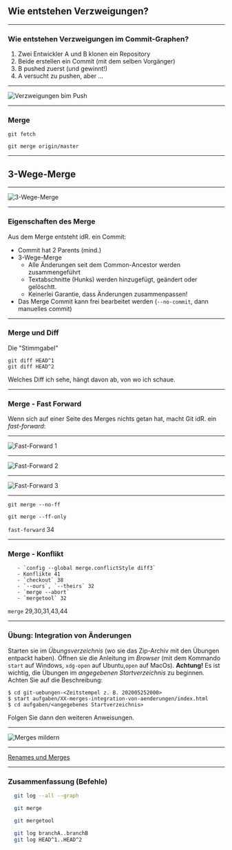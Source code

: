 ## Wie entstehen Verzweigungen?

---

### Wie entstehen Verzweigungen im Commit-Graphen?

 1. Zwei Entwickler A und B klonen ein Repository
 1. Beide erstellen ein Commit
    (mit dem selben Vorgänger)
 1. B pushed zuerst (und gewinnt!)
 1. A versucht zu pushen, aber ...

---


![Verzweigungen bim Push](push-pull-diverging.png)


---

### Merge

    git fetch

    git merge origin/master

---

## 3-Wege-Merge


---


![3-Wege-Merge](3-wege-merge.jpg)


---

### Eigenschaften des Merge

Aus dem Merge entsteht idR. ein Commit:

 * Commit hat 2 Parents (mind.)
 * 3-Wege-Merge
   * Alle Änderungen seit dem Common-Ancestor werden zusammengeführt
   * Textabschnitte (Hunks) werden hinzugefügt, geändert oder gelöschtt.
   * Keinerlei Garantie, dass Änderungen zusammenpassen!
 * Das Merge Commit kann frei bearbeitet werden (`--no-commit`, dann manuelles commit)


---

### Merge und Diff

Die "Stimmgabel"

    git diff HEAD^1
    git diff HEAD^2

Welches Diff ich sehe, hängt davon ab, von wo ich schaue.

---

### Merge - Fast Forward


Wenn sich auf einer Seite des Merges nichts getan hat, macht Git idR. ein *fast-forward*:

---

![Fast-Forward 1](abb-branches-beispiel-ff-vorher.png)


---

![Fast-Forward 2](abb-branches-beispiel-ff-nachher.png)


---

![Fast-Forward 3](fast-forward.jpg)


---


    git merge --no-ff

    git merge --ff-only

 `fast-forward` 34


---

### Merge - Konflikt

       - `config --global merge.conflictStyle diff3`
       - Konflikte 41
       - `checkout` 38
       - `--ours`, `--theirs` 32
       - `merge --abort`
       - `mergetool` 32

`merge` 29,30,31,43,44


---


### Übung: Integration von Änderungen

Starten sie im *Übungsverzeichnis* (wo sie das Zip-Archiv mit den
Übungen entpackt haben).
Öffnen sie die Anleitung im *Browser* (mit dem Kommando `start` auf
Windows, `xdg-open` auf Ubuntu,`open` auf MacOs).
**Achtung!** Es ist wichtig, die Übungen im *angegebenen
Startverzeichnis* zu beginnen. Achten Sie auf die Beschreibung:

    $ cd git-uebungen-<Zeitstempel z. B. 202005252000>
    $ start aufgaben/XX-merges-integration-von-aenderungen/index.html
    $ cd aufgaben/<angegebenes Startverzeichnis>

Folgen Sie dann den weiteren Anweisungen.


---


![Merges mildern](merges-mildern.jpg)


---


[Renames und Merges](renames-und-merges.md)


---

### Zusammenfassung (Befehle)

```bash
  git log --all --graph

  git merge

  git mergetool

  git log branchA..branchB
  git log HEAD^1..HEAD^2
```








